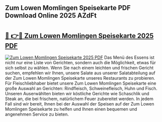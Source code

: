 ## Zum Lowen Momlingen Speisekarte PDF Download Online 2025 AZdFt

# <h2><a href="http://gcbfa9p.nevu.top/?p=Zum+Lowen+Momlingen+Speisekarte">🔗 👉🔴 Zum Lowen Momlingen Speisekarte 2025 PDF</a></h2>

[![Zum Lowen Momlingen Speisekarte 2025 PDF](https://i.imgur.com/dBaPXMq.png)](http://gcbfa9p.nevu.top/?p=Zum+Lowen+Momlingen+Speisekarte)
Das Menü des Essens ist nicht nur eine Liste von Gerichten, sondern auch die Möglichkeit, etwas für sich selbst zu wählen. Wenn Sie nach einem leichten und frischen Gericht suchen, empfehlen wir Ihnen, unsere Salate aus unserer Salatabteilung auf der Zum Lowen Momlingen Speisekarte unseres Restaurants zu probieren. Für Fleischliebhaber bietet unsere Zum Lowen Momlingen Speisekarte eine große Auswahl an Gerichten: Rindfleisch, Schweinefleisch, Huhn und Fisch. Unseren Auserwählten bieten wir köstliche Gerichte wie Schaschlik und Steak an, die bei frischem, natürlichem Feuer zubereitet werden. In jedem Fall sind wir bereit, Ihnen bei der Auswahl der Speisen auf der Zum Lowen Momlingen Speisekarte zu helfen und Ihnen einen bequemen und angenehmen Service zu bieten.
